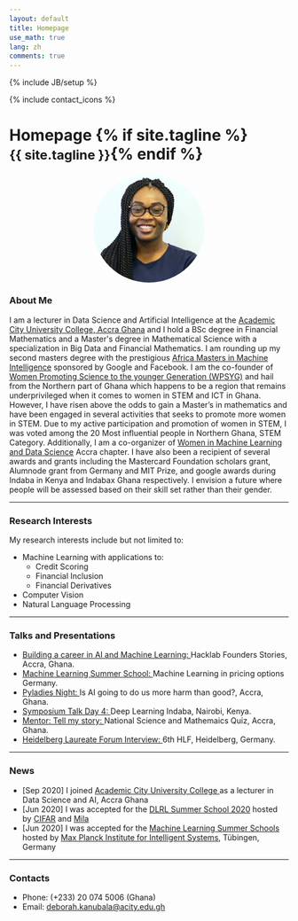 ```yaml
---
layout: default
title: Homepage
use_math: true
lang: zh
comments: true
---
```

{% include JB/setup %}
<div class="page-header">
  <div class="pull-right">
    {% include contact_icons %}
  </div>
  <h1>
    Homepage
    {% if site.tagline %}<br/><small>{{ site.tagline }}</small>{% endif %}
  </h1>
</div>

<style>
img {
  display: block;
  margin-left: auto;
  margin-right: auto;
  width: 50%;
  border-radius: 50%;
}
</style>

<img src="/img/main/kanubala_headshot.jpg" class="center" style="width:200px">


### About Me
I am a lecturer in Data Science and Artificial Intelligence at the [Academic City University College, Accra Ghana](https://acity.edu.gh/) and I hold a BSc degree in Financial Mathematics and a Master's degree in Mathematical Science with a specialization in Big Data and Financial Mathematics. I am rounding up my second masters degree with the prestigious [Africa Masters in Machine Intelligence](www.aimsammi.org) sponsored by Google and Facebook. I am the co-founder of [Women Promoting Science to the younger Generation (WPSYG)](https://www.linkedin.com/in/women-promoting-science-to-the-younger-association-661a5317b/) and hail from the Northern part of Ghana which happens to be a region that remains underprivileged when it comes to women in STEM and ICT in Ghana. However, I have risen above the odds to gain a Master’s in mathematics and have been engaged in several activities that seeks to promote more women in STEM.  Due to my active participation and promotion of women in STEM, I was voted among the  20 Most influential people in Northern Ghana, STEM Category. Additionally, I am a co-organizer of [Women in Machine Learning and Data Science](http://wimlds.org/about-the-accra-team/) Accra chapter. I have also been a recipient of several awards and grants including the Mastercard Foundation scholars grant, Alumnode grant from Germany and MIT Prize, and google awards during Indaba in Kenya and Indabax Ghana respectively. I envision a future where people will be assessed based on their skill set rather than their gender.

---

### Research Interests
My research interests include but not limited to:
- Machine Learning with applications to: 
    - Credit Scoring
    - Financial Inclusion
    - Financial Derivatives   
- Computer Vision
- Natural Language Processing


---

### Talks and Presentations
- [Building a career in  AI and Machine Learning: ](https://www.youtube.com/watch?v=ax8y10-orCQ&t=1707s) Hacklab Founders Stories, Accra, Ghana. 
- [ Machine Learning Summer School: ](https://www.youtube.com/watch?v=_uO32s6N2zE&list=PLRdJhevE1cHI3lf8S1-86_I7fk_aw1EfS) Machine Learning in pricing options Germany.
- [Pyladies Night: ](https://pythonghana.blogspot.com/2020/04/pyladies-night-with-deborah-kanubala.html) Is AI going to do us more harm than good?, Accra, Ghana. 
- [Symposium Talk Day 4: ](https://www.youtube.com/watch?v=a5suzFXFI3g&t=42s) Deep Learning Indaba, Nairobi, Kenya. 
- [Mentor: Tell my story: ](https://www.facebook.com/NSMQGhana/posts/nsmqwomanoftheweek-is-deborah-kanubala-ms-kanubala-lives-and-breathes-mathematic/1729871123817174/) National Science and Mathemaics Quiz, Accra, Ghana. 
- [Heidelberg Laureate Forum Interview: ](https://www.youtube.com/watch?v=jnUGhiAmv30&t=51s) 6th HLF, Heidelberg, Germany. 



---

### News

- [Sep 2020] I joined  [Academic City University College ](https://acity.edu.gh/) as a lecturer in Data Science and AI, Accra Ghana
- [Jun 2020] I was accepted for the [DLRL Summer School 2020](https://dlrlsummerschool.ca/) hosted by [CIFAR](https://www.cifar.ca/) and [Mila](https://mila.quebec/en/)
- [Jun 2020] I was accepted for the [Machine Learning Summer Schools](http://mlss.tuebingen.mpg.de/) hosted by [Max Planck Institute for Intelligent Systems](http://is.tuebingen.mpg.de/), Tübingen, Germany



---

### Contacts
- Phone: (+233) 20 074 5006 (Ghana) 
- Email: deborah.kanubala@acity.edu.gh